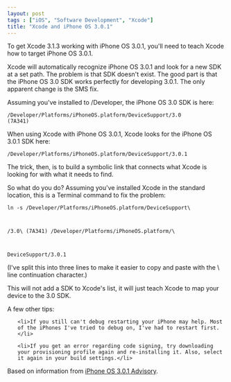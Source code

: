 ```yaml
---
layout: post
tags : ["iOS", "Software Development", "Xcode"]
title: "Xcode and iPhone OS 3.0.1"
---
```

To get Xcode 3.1.3 working with iPhone OS 3.0.1, you'll need to teach Xcode how to target iPhone OS 3.0.1.



Xcode will automatically recognize iPhone OS 3.0.1 and look for a new SDK at a set path. The problem is that SDK doesn't exist. The good part is that the iPhone OS 3.0 SDK works perfectly for developing 3.0.1. The only apparent change is the SMS fix.



Assuming you've installed to /Developer, the iPhone OS 3.0 SDK is here:

<code>/Developer/Platforms/iPhoneOS.platform/DeviceSupport/3.0 (7A341)</code>



When using Xcode with iPhone OS 3.0.1, Xcode looks for the iPhone OS 3.0.1 SDK here:

<code>/Developer/Platforms/iPhoneOS.platform/DeviceSupport/3.0.1</code>



The trick, then, is to build a symbolic link that connects what Xcode is looking for with what it needs to find.



So what do you do? Assuming you've installed Xcode in the standard location, this is a Terminal command to fix the problem:

<code>ln -s /Developer/Platforms/iPhoneOS.platform/DeviceSupport\

/3.0\ \(7A341\) /Developer/Platforms/iPhoneOS.platform/\

DeviceSupport/3.0.1</code>



(I've split this into three lines to make it easier to copy and paste with the \ line continuation character.)



This will not add a SDK to Xcode's list, it will just teach Xcode to map your device to the 3.0 SDK.



A few other tips:

<ul>

	<li>If you still can't debug restarting your iPhone may help. Most of the iPhones I've tried to debug on, I've had to restart first.</li>

	<li>If you get an error regarding code signing, try downloading your provisioning profile again and re-installing it. Also, select it again in your build settings.</li>

</ul>







Based on information from <a href="http://developer.apple.com/iphone/download.action?path=/iphone/iphone_sdk_3.0__final/iphone_os_3.0.1_advisory.pdf">iPhone OS 3.0.1 Advisory</a>.
